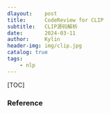 ```yaml
---
dlayout:    post
title:      CodeReview for CLIP
subtitle:   CLIP源码解析
date:       2024-03-11
author:     Kylin
header-img: img/clip.jpg
catalog: true
tags:
    - nlp
---
```




[TOC]





### Reference

[^1]: LAION发布最大CLIP模型ViT-G/14：在ImageNet上达到80.1. https://zhuanlan.zhihu.com/p/611494388













